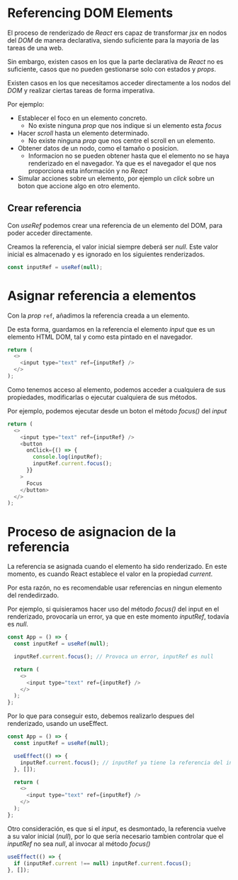# Referencing DOM Elements

El proceso de renderizado de _React_ ers capaz de transformar _jsx_ en nodos del _DOM_ de manera declarativa, siendo suficiente para la mayoria de las tareas de una web.

Sin embargo, existen casos en los que la parte declarativa de _React_ no es suficiente, casos que no pueden gestionarse solo con estados y _props_.

Existen casos en los que necesitamos acceder directamente a los nodos del _DOM_ y realizar ciertas tareas de forma imperativa.

Por ejemplo:

- Establecer el foco en un elemento concreto.
  - No existe ninguna _prop_ que nos indique si un elemento esta _focus_
- Hacer _scroll_ hasta un elemento determinado.
  - No existe ninguna _prop_ que nos centre el scroll en un elemento.
- Obtener datos de un nodo, como el tamaño o posicion.
  - Informacion no se pueden obtener hasta que el elemento no se haya renderizado en el navegador. Ya que es el navegador el que nos proporciona esta información y no _React_
- Simular acciones sobre un elemento, por ejemplo un _click_ sobre un boton que accione algo en otro elemento.

## Crear referencia

Con _useRef_ podemos crear una referencia de un elemento del DOM, para poder acceder directamente.

Creamos la referencia, el valor inicial siempre deberá ser _null_. Este valor inicial es almacenado y es ignorado en los siguientes renderizados.

```js
const inputRef = useRef(null);
```

# Asignar referencia a elementos

Con la _prop_ `ref`, añadimos la referencia creada a un elemento.

De esta forma, guardamos en la referencia el elemento _input_ que es un elemento HTML DOM, tal y como esta pintado en el navegador.

```js
return (
  <>
    <input type="text" ref={inputRef} />
  </>
);
```

Como tenemos acceso al elemento, podemos acceder a cualquiera de sus propiedades, modificarlas o ejecutar cualquiera de sus métodos.

Por ejemplo, podemos ejecutar desde un boton el método _focus()_ del _input_

```js
return (
  <>
    <input type="text" ref={inputRef} />
    <button
      onClick={() => {
        console.log(inputRef);
        inputRef.current.focus();
      }}
    >
      Focus
    </button>
  </>
);
```

# Proceso de asignacion de la referencia

La referencia se asignada cuando el elemento ha sido renderizado. En este momento, es cuando React establece el valor en la propiedad _current_.

Por esta razón, no es recomendable usar referencias en ningun elemento del rendedirzado.

Por ejemplo, si quisieramos hacer uso del método _focus()_ del input en el renderizado, provocaría un error, ya que en este momento _inputRef_, todavía es _null_.

```js
const App = () => {
  const inputRef = useRef(null);

  inputRef.current.focus(); // Provoca un error, inputRef es null

  return (
    <>
      <input type="text" ref={inputRef} />
    </>
  );
};
```

Por lo que para conseguir esto, debemos realizarlo despues del renderizado, usando un useEffect.

```js
const App = () => {
  const inputRef = useRef(null);

  useEffect(() => {
    inputRef.current.focus(); // inputRef ya tiene la referencia del input
  }, []);

  return (
    <>
      <input type="text" ref={inputRef} />
    </>
  );
};
```

Otro consideración, es que si el _input_, es desmontado, la referencia vuelve a su valor inicial (_null_), por lo que sería necesario tambien controlar que el _inputRef_ no sea _null_, al invocar al método _focus()_

```js
useEffect(() => {
  if (inputRef.current !== null) inputRef.current.focus();
}, []);
```
